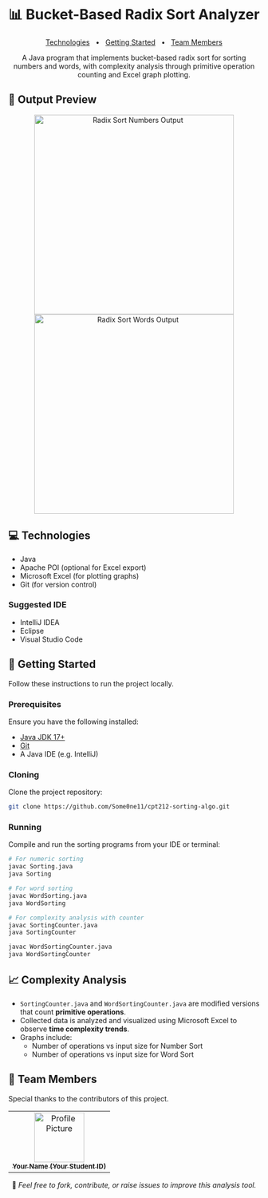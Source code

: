 
<h1 align="center" style="font-weight: bold;">📊 Bucket-Based Radix Sort Analyzer</h1>

<p align="center">
<a href="#technologies">Technologies</a>
<span>&nbsp; • &nbsp;</span>
<a href="#started">Getting Started</a>
<span>&nbsp; • &nbsp;</span>
<a href="#team">Team Members</a>
</p>

<p align="center">A Java program that implements bucket-based radix sort for sorting numbers and words, with complexity analysis through primitive operation counting and Excel graph plotting.</p>

<h2 id="layout">📸 Output Preview</h2>

<p align="center">
<img src="assets/sample-output-numbers.png" alt="Radix Sort Numbers Output" width="400px">
<img src="assets/sample-output-words.png" alt="Radix Sort Words Output" width="400px">
</p>

<h2 id="technologies">💻 Technologies</h2>

- Java
- Apache POI (optional for Excel export)
- Microsoft Excel (for plotting graphs)
- Git (for version control)

### Suggested IDE
- IntelliJ IDEA
- Eclipse
- Visual Studio Code

<h2 id="started">🚀 Getting Started</h2>

Follow these instructions to run the project locally.

<h3>Prerequisites</h3>

Ensure you have the following installed:

- [Java JDK 17+](https://www.oracle.com/java/technologies/javase-downloads.html)
- [Git](https://git-scm.com/)
- A Java IDE (e.g. IntelliJ)

<h3>Cloning</h3>

Clone the project repository:

```bash
git clone https://github.com/Some0ne11/cpt212-sorting-algo.git
```

<h3>Running</h3>

Compile and run the sorting programs from your IDE or terminal:

```bash
# For numeric sorting
javac Sorting.java
java Sorting

# For word sorting
javac WordSorting.java
java WordSorting

# For complexity analysis with counter
javac SortingCounter.java
java SortingCounter

javac WordSortingCounter.java
java WordSortingCounter
```

<h2>📈 Complexity Analysis</h2>

- `SortingCounter.java` and `WordSortingCounter.java` are modified versions that count **primitive operations**.
- Collected data is analyzed and visualized using Microsoft Excel to observe **time complexity trends**.
- Graphs include:
    - Number of operations vs input size for Number Sort
    - Number of operations vs input size for Word Sort

<h2 id="team">🤝 Team Members</h2>

<p>Special thanks to the contributors of this project.</p>
<table>
<tr>

<td align="center">
<a href="https://github.com/your-username">
<img src="https://avatars.githubusercontent.com/u/YOUR_USER_ID?v=4" width="100px;" alt="Profile Picture"/><br>
<sub>
<b>Your Name (Your Student ID)</b>
</sub>
</a>
</td>

</tr>
</table>

<p align="center">
📘 <i>Feel free to fork, contribute, or raise issues to improve this analysis tool.</i>
</p>